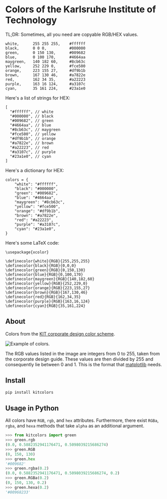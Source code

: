 

# Colors of the Karlsruhe Institute of Technology

TL;DR: Sometimes, all you need are copyable RGB/HEX values.
```csv
white,      255 255 255,    #ffffff
black,      0 0 0,          #000000
green,      0 150 130,      #009682
blue,       0 100 170,      #4664aa
maygreen,   140 182 60,     #8cb63c
yellow,     252 229 0,      #fce500
orange,     223 155 27,     #df9b1b
brown,      167 130 46,     #a7822e
red,        162 34 35,      #a22223
purple,     163 16 124,     #a3107c
cyan,       35 161 224,     #23a1e0
```

Here's a list of strings for HEX:
```
[
  "#ffffff", // white
  "#000000", // black
  "#009682", // green
  "#4664aa", // blue
  "#8cb63c", // maygreen
  "#fce500", // yellow
  "#df9b1b", // orange
  "#a7822e", // brown
  "#a22223", // red
  "#a3107c", // purple
  "#23a1e0", // cyan
]
```
Here's a dictionary for HEX:
```
colors = {
    "white": "#ffffff",
    "black": "#000000",
    "green": "#009682",
    "blue": "#4664aa",
    "maygreen": "#8cb63c",
    "yellow": "#fce500",
    "orange": "#df9b1b",
    "brown": "#a7822e",
    "red": "#a22223",
    "purple": "#a3107c",
    "cyan": "#23a1e0",
}

```

Here's some LaTeX code:
```
\usepackage{xcolor}

\definecolor{white}{RGB}{255,255,255}
\definecolor{black}{RGB}{0,0,0}
\definecolor{green}{RGB}{0,150,130}
\definecolor{blue}{RGB}{0,100,170}
\definecolor{maygreen}{RGB}{140,182,60}
\definecolor{yellow}{RGB}{252,229,0}
\definecolor{orange}{RGB}{223,155,27}
\definecolor{brown}{RGB}{167,130,46}
\definecolor{red}{RGB}{162,34,35}
\definecolor{purple}{RGB}{163,16,124}
\definecolor{cyan}{RGB}{35,161,224}
```


## About
Colors from the [KIT corporate design color scheme](https://kit-cd.sts.kit.edu/341.php).

![Example of colors.](https://raw.githubusercontent.com/camminady/kitcolors/master/scripts/example.png)

The RGB values listed in the image are integers from 0 to 255, taken from the corporate design guide.
These values are then divided by 255 and consequently lie between 0 and 1.
This is the format that [matplotlib](https://matplotlib.org/) needs.

## Install

```bash
pip install kitcolors
```

## Usage in Python

All colors have `RGB`, `rgb`, and `hex` attributes.
Furthermore, there exist `RGBa`, `rgba`, and `hexa` methods that take `alpha` as an additional argument.

```python
>>> from kitcolors import green
>>> green.rgb
(0.0, 0.5882352941176471, 0.5098039215686274)
>>> green.RGB
(0, 150, 130)
>>> green.hex
'#009682'
>>> green.rgba(0.2)
(0.0, 0.5882352941176471, 0.5098039215686274, 0.2)
>>> green.RGBa(0.2)
(0, 150, 130, 0.2)
>>> green.hexa(0.2)
'#00968233'
```
